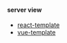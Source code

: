 #### server view

- [react-template](https://github.com/noteScript/react-template.git)  
- [vue-template](https://github.com/noteScript/vue-template.git)  
